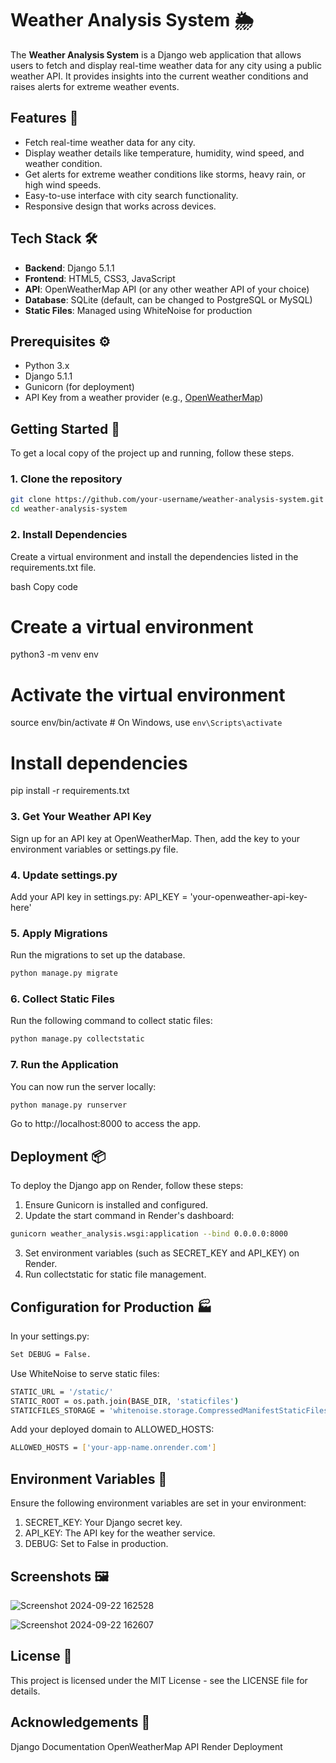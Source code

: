 # Weather Analysis System 🌦️

The **Weather Analysis System** is a Django web application that allows users to fetch and display real-time weather data for any city using a public weather API. It provides insights into the current weather conditions and raises alerts for extreme weather events.

## Features 🚀

- Fetch real-time weather data for any city.
- Display weather details like temperature, humidity, wind speed, and weather condition.
- Get alerts for extreme weather conditions like storms, heavy rain, or high wind speeds.
- Easy-to-use interface with city search functionality.
- Responsive design that works across devices.

## Tech Stack 🛠️

- **Backend**: Django 5.1.1
- **Frontend**: HTML5, CSS3, JavaScript
- **API**: OpenWeatherMap API (or any other weather API of your choice)
- **Database**: SQLite (default, can be changed to PostgreSQL or MySQL)
- **Static Files**: Managed using WhiteNoise for production

## Prerequisites ⚙️

- Python 3.x
- Django 5.1.1
- Gunicorn (for deployment)
- API Key from a weather provider (e.g., [OpenWeatherMap](https://openweathermap.org/))

## Getting Started 🏁

To get a local copy of the project up and running, follow these steps.

### 1. Clone the repository

```bash
git clone https://github.com/your-username/weather-analysis-system.git
cd weather-analysis-system
```

### 2. Install Dependencies
Create a virtual environment and install the dependencies listed in the requirements.txt file.

bash
Copy code
# Create a virtual environment
python3 -m venv env

# Activate the virtual environment
source env/bin/activate  # On Windows, use `env\Scripts\activate`

# Install dependencies
pip install -r requirements.txt


### 3. Get Your Weather API Key
Sign up for an API key at OpenWeatherMap. Then, add the key to your environment variables or settings.py file.

### 4. Update settings.py
Add your API key in settings.py:
API_KEY = 'your-openweather-api-key-here'

### 5. Apply Migrations
Run the migrations to set up the database.

```bash
python manage.py migrate
```
### 6. Collect Static Files
Run the following command to collect static files:

```bash
python manage.py collectstatic
```

### 7. Run the Application
You can now run the server locally:

```bash
python manage.py runserver
```

Go to http://localhost:8000 to access the app.

## Deployment 📦
To deploy the Django app on Render, follow these steps:
1. Ensure Gunicorn is installed and configured.
2. Update the start command in Render's dashboard:
```bash
gunicorn weather_analysis.wsgi:application --bind 0.0.0.0:8000
```
3. Set environment variables (such as SECRET_KEY and API_KEY) on Render.
4. Run collectstatic for static file management.

## Configuration for Production 🏭
In your settings.py:
```bash
Set DEBUG = False.
```
Use WhiteNoise to serve static files:
```bash
STATIC_URL = '/static/'
STATIC_ROOT = os.path.join(BASE_DIR, 'staticfiles')
STATICFILES_STORAGE = 'whitenoise.storage.CompressedManifestStaticFilesStorage'
```
Add your deployed domain to ALLOWED_HOSTS:
```bash
ALLOWED_HOSTS = ['your-app-name.onrender.com']
```
## Environment Variables 🔐
Ensure the following environment variables are set in your environment:
1. SECRET_KEY: Your Django secret key.
2. API_KEY: The API key for the weather service.
3. DEBUG: Set to False in production.
   
## Screenshots 🖼️
![Screenshot 2024-09-22 162528](https://github.com/user-attachments/assets/3952ab23-1a97-45c9-98ff-044a24d9190a)


![Screenshot 2024-09-22 162607](https://github.com/user-attachments/assets/4a632656-ef86-40a5-9aa8-d07cc0079e60)

## License 📝
This project is licensed under the MIT License - see the LICENSE file for details.

## Acknowledgements 🙏
Django Documentation
OpenWeatherMap API
Render Deployment
